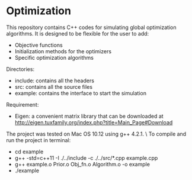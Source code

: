# Optimization

This repository contains C++ codes for simulating global optimization algorithms. 
It is designed to be flexible for the user to add:
  + Objective functions
  + Initialization methods for the optimizers
  + Specific optimization algorithms

Directories:
  + include: contains all the headers
  + src: contains all the source files
  + example: contains the interface to start the simulation
 
Requirement:
  + Eigen: a convenient matrix library that can be downloaded at http://eigen.tuxfamily.org/index.php?title=Main_Page#Download
 
The project was tested on Mac OS 10.12 using g++ 4.2.1. \\
To compile and run the project in terminal: 
  + cd example
  + g++ -std=c++11 -I ./../include -c ./../src/*.cpp example.cpp
  + g++ example.o Prior.o Obj_fn.o Algorithm.o -o example
  + ./example
